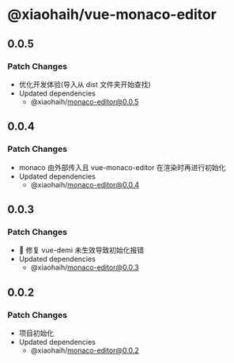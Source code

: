 # @xiaohaih/vue-monaco-editor

## 0.0.5

### Patch Changes

- 优化开发体验(导入从 dist 文件夹开始查找)
- Updated dependencies
  - @xiaohaih/monaco-editor@0.0.5

## 0.0.4

### Patch Changes

- monaco 由外部传入且 vue-monaco-editor 在渲染时再进行初始化
- Updated dependencies
  - @xiaohaih/monaco-editor@0.0.4

## 0.0.3

### Patch Changes

- :bug: 修复 vue-demi 未生效导致初始化报错
- Updated dependencies
  - @xiaohaih/monaco-editor@0.0.3

## 0.0.2

### Patch Changes

- 项目初始化
- Updated dependencies
  - @xiaohaih/monaco-editor@0.0.2
